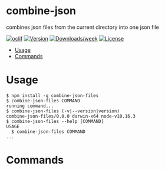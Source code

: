 combine-json
============

combines json files from the current directory into one json file

[![oclif](https://img.shields.io/badge/cli-oclif-brightgreen.svg)](https://oclif.io)
[![Version](https://img.shields.io/npm/v/combine-json.svg)](https://npmjs.org/package/combine-json)
[![Downloads/week](https://img.shields.io/npm/dw/combine-json.svg)](https://npmjs.org/package/combine-json)
[![License](https://img.shields.io/npm/l/combine-json.svg)](https://github.com/TylerBarnes/combine-json/blob/master/package.json)

<!-- toc -->
* [Usage](#usage)
* [Commands](#commands)
<!-- tocstop -->
# Usage
<!-- usage -->
```sh-session
$ npm install -g combine-json-files
$ combine-json-files COMMAND
running command...
$ combine-json-files (-v|--version|version)
combine-json-files/0.0.0 darwin-x64 node-v10.16.3
$ combine-json-files --help [COMMAND]
USAGE
  $ combine-json-files COMMAND
...
```
<!-- usagestop -->
# Commands
<!-- commands -->

<!-- commandsstop -->
